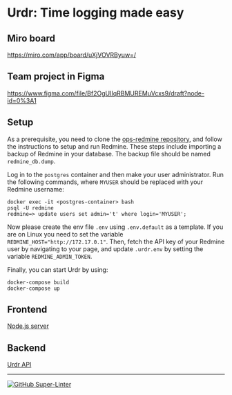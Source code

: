 # Urdr: Time logging made easy

## Miro board

https://miro.com/app/board/uXjVOVRByuw=/

## Team project in Figma

https://www.figma.com/file/Bf2OgUIIqRBMUREMuVcxs9/draft?node-id=0%3A1

## Setup

As a prerequisite, you need to clone the [ops-redmine repository](https://github.com/NBISweden/ops-redmine), and follow the instructions to setup and run Redmine. These steps include importing a backup of Redmine in your database. The backup file should be named `redmine_db.dump`.

Log in to the `postgres` container and then make your user administrator. Run the following commands, where `MYUSER` should be replaced with your Redmine username:

```command
docker exec -it <postgres-container> bash
psql -U redmine
redmine=> update users set admin='t' where login='MYUSER';
```

Now please create the env file `.env` using `.env.default` as a template. If you are on Linux you need to set the variable `REDMINE_HOST="http://172.17.0.1"`. Then, fetch the API key of your Redmine user by navigating to your page, and update `.urdr.env` by setting the variable `REDMINE_ADMIN_TOKEN`.

Finally, you can start Urdr by using:

```command
docker-compose build
docker-compose up
```

## Frontend

[Node.js server](http://localhost:4242)

## Backend

[Urdr API](http://localhost:8080/issues)

---

[![GitHub Super-Linter](https://github.com/NBISweden/urdr/workflows/Lint%20Code%20Base/badge.svg)](https://github.com/marketplace/actions/super-linter)
